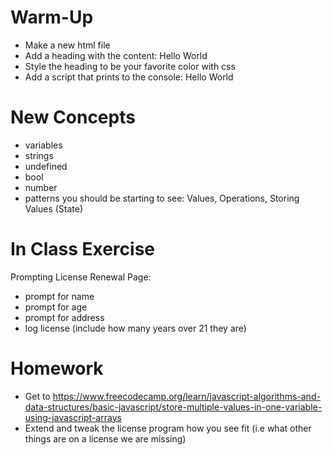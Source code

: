 # Warm-Up

- Make a new html file
- Add a heading with the content: Hello World
- Style the heading to be your favorite color with css
- Add a script that prints to the console: Hello World

# New Concepts

- variables
- strings
- undefined
- bool
- number
- patterns you should be starting to see: Values, Operations, Storing Values (State)

# In Class Exercise

Prompting License Renewal Page:
- prompt for name 
- prompt for age 
- prompt for address
- log license (include how many years over 21 they are)

# Homework
- Get to https://www.freecodecamp.org/learn/javascript-algorithms-and-data-structures/basic-javascript/store-multiple-values-in-one-variable-using-javascript-arrays
- Extend and tweak the license program how you see fit (i.e what other things are on a license we are missing)